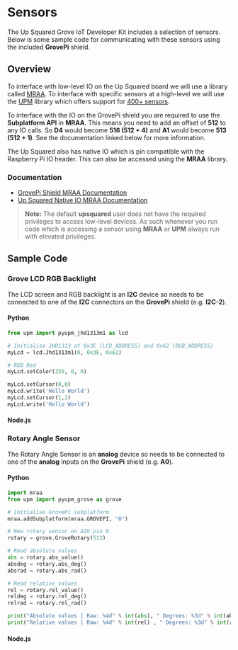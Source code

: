 # Sensors
The Up Squared Grove IoT Developer Kit includes a selection of sensors. Below is some sample code for communicating with these sensors using the included **GrovePi** shield.

## Overview
To interface with low-level IO on the Up Squared board we will use a library called [MRAA](https://github.com/intel-iot-devkit/mraa). To interface with specific sensors at a high-level we will use the [UPM](https://github.com/intel-iot-devkit/upm) library which offers support for [400+ sensors](https://upm.mraa.io/findSensor.html).

To interface with the IO on the GrovePi shield you are required to use the **Subplatform API** in **MRAA**. This means you need to add an offset of **512** to any IO calls. So **D4** would become **516 (512 + 4)** and **A1** would become **513 (512 + 1)**. See the documentation linked below for more information.

The Up Squared also has native IO which is pin compatible with the Raspberry Pi IO header. This can also be accessed using the **MRAA** library.

### Documentation

 - [GrovePi Shield MRAA Documentation](https://github.com/intel-iot-devkit/mraa/blob/master/docs/grovepi.md)
 - [Up Squared Native IO MRAA Documentation](https://github.com/intel-iot-devkit/mraa/blob/master/docs/up2.md)

> **Note:** The default **upsquared** user does not have the required privileges to access low-level devices. As such whenever you run code which is accessing a sensor using **MRAA** or **UPM** always run with elevated privileges.

## Sample Code
### Grove LCD RGB Backlight
The LCD screen and RGB backlight is an **I2C** device so needs to be connected to one of the **I2C** connectors on the **GrovePi** shield (e.g. **I2C-2**).
#### Python
``` python
from upm import pyupm_jhd1313m1 as lcd

# Initialise JHD1313 at 0x3E (LCD_ADDRESS) and 0x62 (RGB_ADDRESS)
myLcd = lcd.Jhd1313m1(0, 0x3E, 0x62)

# RGB Red
myLcd.setColor(255, 0, 0)

myLcd.setCursor(0,0)
myLcd.write('Hello World')
myLcd.setCursor(1,2)
myLcd.write('Hello World')
```
#### Node.js

### Rotary Angle Sensor
The Rotary Angle Sensor is an **analog** device so needs to be connected to one of the **analog** inputs on the **GrovePi** shield (e.g. **A0**).
#### Python
``` python
import mraa
from upm import pyupm_grove as grove

# Initialise GrovePi subplatform
mraa.addSubplatform(mraa.GROVEPI, "0")

# New rotary sensor on AIO pin 0
rotary = grove.GroveRotary(512)

# Read absolute values
abs = rotary.abs_value()
absdeg = rotary.abs_deg()
absrad = rotary.abs_rad()

# Read relative values
rel = rotary.rel_value()
reldeg = rotary.rel_deg()
relrad = rotary.rel_rad()

print("Absolute values | Raw: %4d" % int(abs), " Degrees: %3d" % int(absdeg), " Radian: %5.2f" % absrad)
print("Relative values | Raw: %4d" % int(rel) , " Degrees: %3d" % int(reldeg), " Radian: %5.2f" % relrad)
```
#### Node.js
